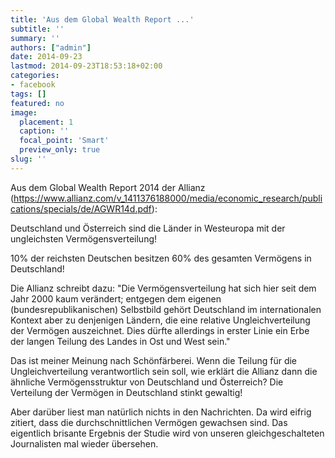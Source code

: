 ```yaml
---
title: 'Aus dem Global Wealth Report ...'
subtitle: ''
summary: ''
authors: ["admin"]
date: 2014-09-23
lastmod: 2014-09-23T18:53:18+02:00
categories:
- facebook
tags: []
featured: no
image:
  placement: 1
  caption: ''
  focal_point: 'Smart'
  preview_only: true
slug: ''
---
```

Aus dem Global Wealth Report 2014 der Allianz (https://www.allianz.com/v_1411376188000/media/economic_research/publications/specials/de/AGWR14d.pdf):

Deutschland und Österreich sind die Länder in Westeuropa mit der ungleichsten Vermögensverteilung!

10% der reichsten Deutschen besitzen 60% des gesamten Vermögens in Deutschland! 

Die Allianz schreibt dazu:
"Die Vermögensverteilung hat sich hier seit dem Jahr 2000 kaum verändert; entgegen dem eigenen (bundesrepublikanischen) Selbstbild gehört Deutschland im internationalen Kontext aber zu denjenigen Ländern, die eine relative Ungleichverteilung der Vermögen auszeichnet. Dies dürfte allerdings in erster Linie ein Erbe der langen Teilung des Landes in Ost und West sein."

Das ist meiner Meinung nach Schönfärberei. Wenn die Teilung für die Ungleichverteilung verantwortlich sein soll, wie erklärt die Allianz dann die ähnliche Vermögensstruktur von Deutschland und Österreich? Die Verteilung der Vermögen in Deutschland stinkt gewaltig!

Aber darüber liest man natürlich nichts in den Nachrichten. Da wird eifrig zitiert, dass die durchschnittlichen Vermögen gewachsen sind. Das eigentlich brisante Ergebnis der Studie wird von unseren gleichgeschalteten Journalisten mal wieder übersehen.


